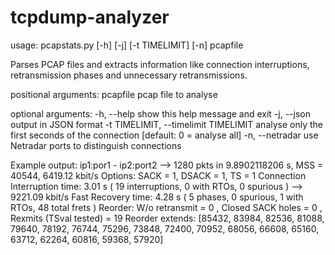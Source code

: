tcpdump-analyzer
================

usage: pcapstats.py [-h] [-j] [-t TIMELIMIT] [-n] pcapfile

Parses PCAP files and extracts information like connection interruptions,
retransmission phases and unnecessary retransmissions.

positional arguments:
  pcapfile              pcap file to analyse

optional arguments:
  -h, --help            show this help message and exit
  -j, --json            output in JSON format
  -t TIMELIMIT, --timelimit TIMELIMIT
                        analyse only the first <time> seconds of the
                        connection [default: 0 = analyse all]
  -n, --netradar        use Netradar ports to distinguish connections
  
  
Example output:
ip1:por1 - ip2:port2 --> 1280 pkts in 9.8902118206 s, MSS = 40544, 6419.12 kbit/s
Options: SACK = 1, DSACK = 1, TS = 1
Connection Interruption time: 3.01 s ( 19 interruptions, 0 with RTOs, 0 spurious ) --> 9221.09 kbit/s
Fast Recovery time: 4.28 s ( 5 phases, 0 spurious, 1 with RTOs, 48 total frets )
Reorder: W/o retransmit = 0 , Closed SACK holes = 0 , Rexmits (TSval tested) = 19
Reorder extends: [85432, 83984, 82536, 81088, 79640, 78192, 76744, 75296, 73848, 72400, 70952, 68056, 66608, 65160, 63712, 62264, 60816, 59368, 57920]
